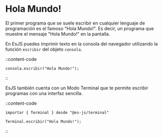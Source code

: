 # Hola Mundo!

El primer programa que se suele escribir en cualquier lenguaje de programación es el famoso "Hola Mundo!". Es decir, un programa que muestre el mensaje "Hola Mundo!" en la pantalla.

En EsJS puedes imprimir texto en la consola del navegador utilizando la función `escribir` del objeto `consola`.

::content-code
```esjs
consola.escribir("Hola Mundo!");
```
::

EsJS también cuenta con un Modo Terminal que te permite escribir programas con una interfaz sencilla.

::content-code
```esjs
importar { Terminal } desde "@es-js/terminal"

Terminal.escribir("Hola Mundo!");
```
::

